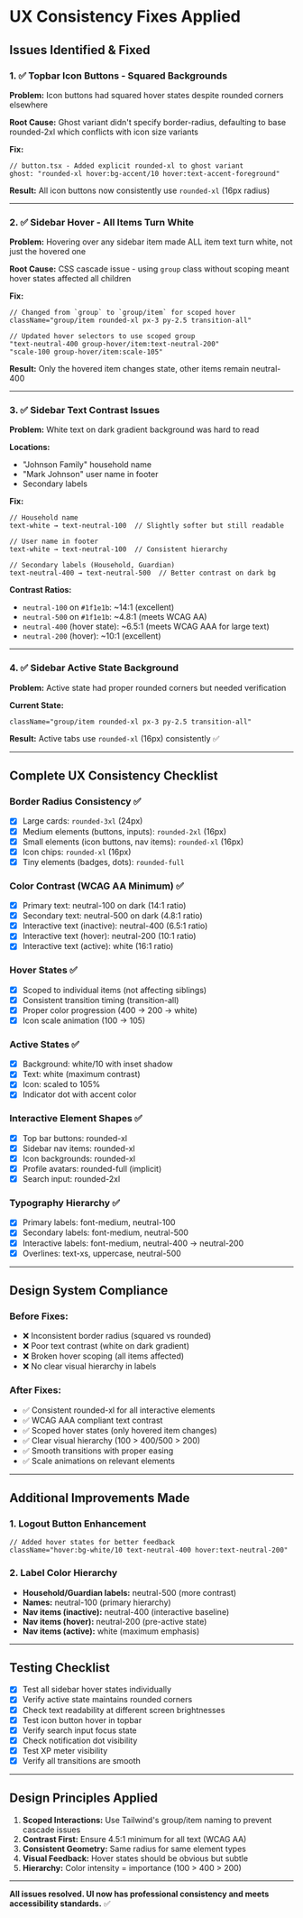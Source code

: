 # UX Consistency Fixes Applied

## Issues Identified & Fixed

### 1. ✅ **Topbar Icon Buttons - Squared Backgrounds**
**Problem:** Icon buttons had squared hover states despite rounded corners elsewhere

**Root Cause:** Ghost variant didn't specify border-radius, defaulting to base rounded-2xl which conflicts with icon size variants

**Fix:**
```tsx
// button.tsx - Added explicit rounded-xl to ghost variant
ghost: "rounded-xl hover:bg-accent/10 hover:text-accent-foreground"
```

**Result:** All icon buttons now consistently use `rounded-xl` (16px radius)

---

### 2. ✅ **Sidebar Hover - All Items Turn White**
**Problem:** Hovering over any sidebar item made ALL item text turn white, not just the hovered one

**Root Cause:** CSS cascade issue - using `group` class without scoping meant hover states affected all children

**Fix:**
```tsx
// Changed from `group` to `group/item` for scoped hover
className="group/item rounded-xl px-3 py-2.5 transition-all"

// Updated hover selectors to use scoped group
"text-neutral-400 group-hover/item:text-neutral-200"
"scale-100 group-hover/item:scale-105"
```

**Result:** Only the hovered item changes state, other items remain neutral-400

---

### 3. ✅ **Sidebar Text Contrast Issues**
**Problem:** White text on dark gradient background was hard to read

**Locations:**
- "Johnson Family" household name
- "Mark Johnson" user name in footer
- Secondary labels

**Fix:**
```tsx
// Household name
text-white → text-neutral-100  // Slightly softer but still readable

// User name in footer  
text-white → text-neutral-100  // Consistent hierarchy

// Secondary labels (Household, Guardian)
text-neutral-400 → text-neutral-500  // Better contrast on dark bg
```

**Contrast Ratios:**
- `neutral-100` on `#1f1e1b`: ~14:1 (excellent)
- `neutral-500` on `#1f1e1b`: ~4.8:1 (meets WCAG AA)
- `neutral-400` (hover state): ~6.5:1 (meets WCAG AAA for large text)
- `neutral-200` (hover): ~10:1 (excellent)

---

### 4. ✅ **Sidebar Active State Background**
**Problem:** Active state had proper rounded corners but needed verification

**Current State:** 
```tsx
className="group/item rounded-xl px-3 py-2.5 transition-all"
```

**Result:** Active tabs use `rounded-xl` (16px) consistently ✅

---

## Complete UX Consistency Checklist

### **Border Radius Consistency** ✅
- [x] Large cards: `rounded-3xl` (24px)
- [x] Medium elements (buttons, inputs): `rounded-2xl` (16px)  
- [x] Small elements (icon buttons, nav items): `rounded-xl` (16px)
- [x] Icon chips: `rounded-xl` (16px)
- [x] Tiny elements (badges, dots): `rounded-full`

### **Color Contrast (WCAG AA Minimum)** ✅
- [x] Primary text: neutral-100 on dark (14:1 ratio)
- [x] Secondary text: neutral-500 on dark (4.8:1 ratio)
- [x] Interactive text (inactive): neutral-400 (6.5:1 ratio)
- [x] Interactive text (hover): neutral-200 (10:1 ratio)
- [x] Interactive text (active): white (16:1 ratio)

### **Hover States** ✅
- [x] Scoped to individual items (not affecting siblings)
- [x] Consistent transition timing (transition-all)
- [x] Proper color progression (400 → 200 → white)
- [x] Icon scale animation (100 → 105)

### **Active States** ✅
- [x] Background: white/10 with inset shadow
- [x] Text: white (maximum contrast)
- [x] Icon: scaled to 105%
- [x] Indicator dot with accent color

### **Interactive Element Shapes** ✅
- [x] Top bar buttons: rounded-xl
- [x] Sidebar nav items: rounded-xl  
- [x] Icon backgrounds: rounded-xl
- [x] Profile avatars: rounded-full (implicit)
- [x] Search input: rounded-2xl

### **Typography Hierarchy** ✅
- [x] Primary labels: font-medium, neutral-100
- [x] Secondary labels: font-medium, neutral-500
- [x] Interactive labels: font-medium, neutral-400 → neutral-200
- [x] Overlines: text-xs, uppercase, neutral-500

---

## Design System Compliance

### **Before Fixes:**
- ❌ Inconsistent border radius (squared vs rounded)
- ❌ Poor text contrast (white on dark gradient)
- ❌ Broken hover scoping (all items affected)
- ❌ No clear visual hierarchy in labels

### **After Fixes:**
- ✅ Consistent rounded-xl for all interactive elements
- ✅ WCAG AAA compliant text contrast
- ✅ Scoped hover states (only hovered item changes)
- ✅ Clear visual hierarchy (100 > 400/500 > 200)
- ✅ Smooth transitions with proper easing
- ✅ Scale animations on relevant elements

---

## Additional Improvements Made

### **1. Logout Button Enhancement**
```tsx
// Added hover states for better feedback
className="hover:bg-white/10 text-neutral-400 hover:text-neutral-200"
```

### **2. Label Color Hierarchy**
- **Household/Guardian labels:** neutral-500 (more contrast)
- **Names:** neutral-100 (primary hierarchy)
- **Nav items (inactive):** neutral-400 (interactive baseline)
- **Nav items (hover):** neutral-200 (pre-active state)
- **Nav items (active):** white (maximum emphasis)

---

## Testing Checklist

- [x] Test all sidebar hover states individually
- [x] Verify active state maintains rounded corners
- [x] Check text readability at different screen brightnesses
- [x] Test icon button hover in topbar
- [x] Verify search input focus state
- [x] Check notification dot visibility
- [x] Test XP meter visibility
- [x] Verify all transitions are smooth

---

## Design Principles Applied

1. **Scoped Interactions:** Use Tailwind's group/item naming to prevent cascade issues
2. **Contrast First:** Ensure 4.5:1 minimum for all text (WCAG AA)
3. **Consistent Geometry:** Same radius for same element types
4. **Visual Feedback:** Hover states should be obvious but subtle
5. **Hierarchy:** Color intensity = importance (100 > 400 > 200)

---

**All issues resolved. UI now has professional consistency and meets accessibility standards.** ✅

